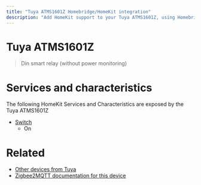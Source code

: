 ```yaml
---
title: "Tuya ATMS1601Z Homebridge/HomeKit integration"
description: "Add HomeKit support to your Tuya ATMS1601Z, using Homebridge, Zigbee2MQTT and homebridge-z2m."
---
```

<!---
This file has been GENERATED using src/docgen/docgen.ts
DO NOT EDIT THIS FILE MANUALLY!
-->
# Tuya ATMS1601Z
> Din smart relay (without power monitoring)


# Services and characteristics
The following HomeKit Services and Characteristics are exposed by
the Tuya ATMS1601Z

* [Switch](../../switch.md)
  * On


# Related
* [Other devices from Tuya](../index.md#tuya)
* [Zigbee2MQTT documentation for this device](https://www.zigbee2mqtt.io/devices/ATMS1601Z.html)